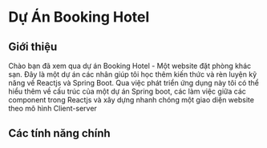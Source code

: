 # Dự Án Booking Hotel
## Giới thiệu
Chào bạn đã xem qua dự án Booking Hotel - Một website đặt phòng khác sạn. Đây là một dự án các nhân giúp tôi học thêm kiến thức và rèn luyện kỹ năng về Reactjs và Spring Boot. Qua việc phát triển ứng dụng này tôi có thể hiểu thêm về cấu trúc của một dự án Spring boot, các làm việc giữa các component trong Reactjs và xây dựng nhanh chóng một giao diện website theo mô hình Client-server

## Các tính năng chính

